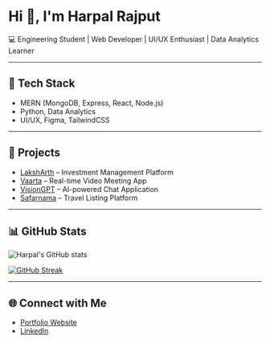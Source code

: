 # Hi 👋, I'm Harpal Rajput  

💻 Engineering Student | Web Developer | UI/UX Enthusiast | Data Analytics Learner  

---

## 🚀 Tech Stack
- MERN (MongoDB, Express, React, Node.js)  
- Python, Data Analytics  
- UI/UX, Figma, TailwindCSS  

---

## 📌 Projects
- [LakshArth](https://github.com/harpalrajput007/LakshArth) – Investment Management Platform  
- [Vaarta](https://github.com/harpalrajput007/Vaarta) – Real-time Video Meeting App  
- [VisionGPT](https://github.com/harpalrajput007/VisionGPT) – AI-powered Chat Application  
- [Safarnama](https://github.com/harpalrajput007/Safarnama) – Travel Listing Platform  

---

## 📊 GitHub Stats
![Harpal's GitHub stats](https://github-readme-stats.vercel.app/api?username=harpalrajput007&show_icons=true&theme=radical)  

[![GitHub Streak](https://github-readme-streak-stats.herokuapp.com/?user=harpalrajput007&theme=radical)](https://git.io/streak-stats)  

---

## 🌐 Connect with Me
- [Portfolio Website](https://harpalrajput007.github.io)  
- [LinkedIn](https://linkedin.com/in/your-link)  
